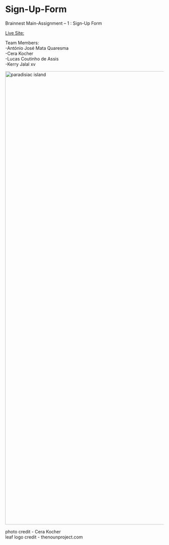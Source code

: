# Sign-Up-Form
Brainnest  Main-Assignment – 1 : Sign-Up Form 

[Live Site: ](https://antqua.github.io/Sign-Up-Form/)

Team Members: <br>
-António José Mata Quaresma <br>
-Cera Kocher <br>
-Lucas Coutinho de Assis <br>
-Kerry Jalal xv

<img width="1440" alt="paradisiac island" src="https://user-images.githubusercontent.com/94758121/230491233-b561f305-9540-4be3-9f66-301833f61805.png">

photo credit - Cera Kocher <br>
leaf logo credit - thenounproject.com <br>
